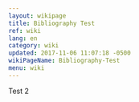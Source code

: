 ```yaml
---
layout: wikipage
title: Bibliography Test
ref: wiki
lang: en
category: wiki
updated: 2017-11-06 11:07:18 -0500
wikiPageName: Bibliography-Test
menu: wiki
---
```


Test 2
